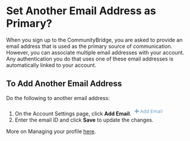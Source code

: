 # Set Another Email Address as Primary?

When you sign up to the CommunityBridge, you are asked to provide an email address that is used as the primary source of communication. However, you can associate multiple email addresses with your account.  Any authentication you do that uses one of these email addresses is automatically linked to your account. 

## To Add Another Email Address
Do the following to another email address:
1. On the Account Settings page, click **Add Email**. ![Add another email](/imgs/Add_email.png)
2. Enter the email ID and click **Save** to update the changes.

More on Managing your profile [here](Account-Settings.md).
